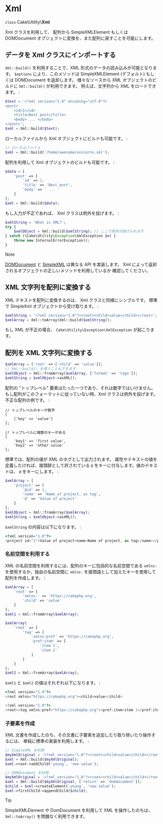 # Xml

`class` Cake\\Utility\\**Xml**

Xml クラスを利用して、 配列から SimpleXMLElement もしくは DOMDocument
オブジェクトに変換を、また配列に戻すことを可能にします。

## データを Xml クラスにインポートする

`Xml::build()` を利用することで、XML 形式のデータの読み込みが可能となります。
`$options` により、このメソッドは SimpleXMLElement (デフォルト) もしくは
DOMDocument を返却します。
様々なソースから XML オブジェクトのビルドに `Xml::build()` が利用できます。
例えば、文字列から XML をロードできます。 :

``` php
$text = '<?xml version="1.0" encoding="utf-8"?>
<post>
    <id>1</id>
    <title>Best post</title>
    <body> ... </body>
</post>';
$xml = Xml::build($text);
```

ローカルファイルから Xml オブジェクトにビルドも可能です。 :

``` php
// ローカルファイル
$xml = Xml::build('/home/awesome/unicorns.xml');
```

配列を利用して Xml オブジェクトのビルドも可能です。 :

``` php
$data = [
    'post' => [
        'id' => 1,
        'title' => 'Best post',
        'body' => ' ... '
    ]
];
$xml = Xml::build($data);
```

もし入力が不正であれば、 Xml クラスは例外を投げます。 :

``` php
$xmlString = 'What is XML?';
try {
    $xmlObject = Xml::build($xmlString); // ここで例外が投げられます
} catch (\Cake\Utility\Exception\XmlException $e) {
    throw new InternalErrorException();
}
```

> [!NOTE]
> [DOMDocument](https://php.net/domdocument) と
> [SimpleXML](https://php.net/simplexml) は異なる API を実装します。
> Xml によって返却されるオブジェクトの正しいメソッドを利用しているか
> 確認してください。

## XML 文字列を配列に変換する

XML テキストを配列に変換するのは、 Xml クラスと同様にシンプルです。
標準で SimpleXml オブジェクトから受け取ります。 :

``` php
$xmlString = '<?xml version="1.0"?><root><child>value</child></root>';
$xmlArray = Xml::toArray(Xml::build($xmlString));
```

もし XML が不正の場合、 `Cake\Utility\Exception\XmlException` が起こります。

## 配列を XML 文字列に変換する

``` php
$xmlArray = ['root' => ['child' => 'value']];
// Xml::build() を使うこともできます
$xmlObject = Xml::fromArray($xmlArray, ['format' => 'tags']);
$xmlString = $xmlObject->asXML();
```

配列の "トップレベル" 要素はたった一つであり、それは数字ではいけません。
もし配列がこのフォーマットに従っていない時、Xml クラスは例外を投げます。
不正な配列の例です。 :

    // トップレベルのキーが数字
    [
        ['key' => 'value']
    ];

    // トップレベルに複数のキーがある
    [
        'key1' => 'first value',
        'key2' => 'other value'
    ];

標準では、配列の値が XML のタグとして出力されます。
属性やテキストの値を定義したければ、接頭辞として許されている
`@` をキーに付与します。値のテキストは、 `@` をキーにします。 :

``` php
$xmlArray = [
    'project' => [
        '@id' => 1,
        'name' => 'Name of project, as tag',
        '@' => 'Value of project'
    ]
];
$xmlObject = Xml::fromArray($xmlArray);
$xmlString = $xmlObject->asXML();
```

`$xmlString` の内容は以下になります。 :

``` php
<?xml version="1.0"?>
<project id="1">Value of project<name>Name of project, as tag</name></project>
```

### 名前空間を利用する

XML の名前空間を利用するには、配列のキーに包括的な名前空間である
`xmlns:` を使用するか、独自の名前空間に
`xmlns:` を接頭語として加えたキーを使用して配列を作成します。 :

``` php
$xmlArray = [
    'root' => [
        'xmlns:' => 'https://cakephp.org',
        'child' => 'value'
    ]
];
$xml1 = Xml::fromArray($xmlArray);

$xmlArray(
    'root' => [
        'tag' => [
            'xmlns:pref' => 'https://cakephp.org',
            'pref:item' => [
                'item 1',
                'item 2'
            ]
        ]
    ]
);
$xml2 = Xml::fromArray($xmlArray);
```

`$xml1` と `$xml2` の値はそれぞれ以下になります。 :

``` php
<?xml version="1.0"?>
<root xmlns="https://cakephp.org"><child>value</child>

<?xml version="1.0"?>
<root><tag xmlns:pref="https://cakephp.org"><pref:item>item 1</pref:item><pref:item>item 2</pref:item></tag></root>
```

### 子要素を作成

XML 文書を作成したのち、その文書に子要素を追加したり取り除いたり操作するには、
単純に標準の実装を利用します。 :

``` php
// SimpleXML を利用
$myXmlOriginal = '<?xml version="1.0"?><root><child>value</child></root>';
$xml = Xml::build($myXmlOriginal);
$xml->root->addChild('young', 'new value');

// DOMDocument を利用
$myXmlOriginal = '<?xml version="1.0"?><root><child>value</child></root>';
$xml = Xml::build($myXmlOriginal, ['return' => 'domdocument']);
$child = $xml->createElement('young', 'new value');
$xml->firstChild->appendChild($child);
```

> [!TIP]
> SimpleXMLElement や DomDocument を利用して XML を操作したのちは、
> `Xml::toArray()` を問題なく利用できます。
